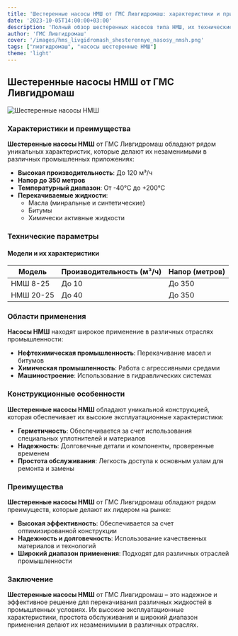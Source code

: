 ```yaml
---
title: 'Шестеренные насосы НМШ от ГМС Ливгидромаш: характеристики и применение'
date: '2023-10-05T14:00:00+03:00'
description: 'Полный обзор шестеренных насосов типа НМШ, их технические параметры, области применения и преимущества.'
author: 'ГМС Ливгидромаш'
cover: '/images/hms_livgidromash_shesterennye_nasosy_nmsh.png'
tags: ["ливгидромаш", "насосы шестеренные НМШ"]
theme: 'light'
---
```


## Шестеренные насосы НМШ от ГМС Ливгидромаш

![Шестеренные насосы НМШ](/images/hms_livgidromash_shesterennye_nasosy_nmsh.png)

### Характеристики и преимущества

**Шестеренные насосы НМШ** от ГМС Ливгидромаш обладают рядом уникальных характеристик, которые делают их незаменимыми в различных промышленных приложениях:

- **Высокая производительность**: До 120 м³/ч
- **Напор до 350 метров**
- **Температурный диапазон**: От -40°C до +200°C
- **Перекачиваемые жидкости**:
  - Масла (минральные и синтетические)
  - Битумы
  - Химически активные жидкости

### Технические параметры

#### Модели и их характеристики

| Модель | Производительность (м³/ч) | Напор (метров) |
|--------|--------------------------|---------------|
| НМШ 8-25  | До 10                   | До 350        |
| НМШ 20-25 | До 40                   | До 350        |

### Области применения

**Насосы НМШ** находят широкое применение в различных отраслях промышленности:

- **Нефтехимическая промышленность**: Перекачивание масел и битумов
- **Химическая промышленность**: Работа с агрессивными средами
- **Машиностроение**: Использование в гидравлических системах

### Конструкционные особенности

**Шестеренные насосы НМШ** обладают уникальной конструкцией, которая обеспечивает их высокие эксплуатационные характеристики:

- **Герметичность**: Обеспечивается за счет использования специальных уплотнителей и материалов
- **Надежность**: Долговечные детали и компоненты, проверенные временем
- **Простота обслуживания**: Легкость доступа к основным узлам для ремонта и замены

### Преимущества

**Шестеренные насосы НМШ** от ГМС Ливгидромаш обладают рядом преимуществ, которые делают их лидером на рынке:

- **Высокая эффективность**: Обеспечивается за счет оптимизированной конструкции
- **Надежность и долговечность**: Использование качественных материалов и технологий
- **Широкий диапазон применения**: Подходят для различных отраслей промышленности

### Заключение

**Шестеренные насосы НМШ** от ГМС Ливгидромаш – это надежное и эффективное решение для перекачивания различных жидкостей в промышленных условиях. Их высокие эксплуатационные характеристики, простота обслуживания и широкий диапазон применения делают их незаменимыми в различных отраслях.
